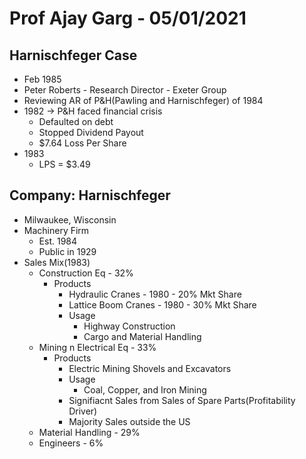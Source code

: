# Prof Ajay Garg - 05/01/2021

## Harnischfeger Case
- Feb 1985
- Peter Roberts - Research Director - Exeter Group
- Reviewing AR of P&H(Pawling and Harnischfeger) of 1984
- 1982 -> P&H faced financial crisis
	- Defaulted on debt
	- Stopped Dividend Payout
	- $7.64 Loss Per Share
- 1983
	- LPS = $3.49


## Company: Harnischfeger
- Milwaukee, Wisconsin
- Machinery Firm
	- Est. 1984
	- Public in 1929
- Sales Mix(1983)
	- Construction Eq - 32%
		- Products
			- Hydraulic Cranes - 1980 - 20% Mkt Share
			- Lattice Boom Cranes - 1980 - 30% Mkt Share
			- Usage
				- Highway Construction
				- Cargo and Material Handling
	- Mining n Electrical Eq - 33%
		- Products
		 	- Electric Mining Shovels and Excavators
		 	- Usage
		 		- Coal, Copper, and Iron Mining
		 	- Signifiacnt Sales from Sales of Spare Parts(Profitability Driver)
		 	- Majority Sales outside the US
	- Material Handling - 29%
	- Engineers - 6%
